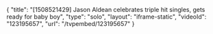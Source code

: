 {
    "title": "[1508521429] Jason Aldean celebrates triple hit singles, gets ready for baby boy",
    "type": "solo",
    "layout": "iframe-static",
    "videoId": "123195657",
    "url": "\/tvpembed\/123195657"
}